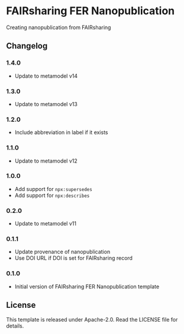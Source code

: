 # FAIRsharing FER Nanopublication

Creating nanopublication from FAIRsharing

## Changelog

### 1.4.0

- Update to metamodel v14

### 1.3.0

- Update to metamodel v13

### 1.2.0

- Include abbreviation in label if it exists

### 1.1.0

- Update to metamodel v12

### 1.0.0

- Add support for `npx:supersedes`
- Add support for `npx:describes`

### 0.2.0

- Update to metamodel v11

### 0.1.1

- Update provenance of nanopublication
- Use DOI URL if DOI is set for FAIRsharing record

### 0.1.0

- Initial version of FAIRsharing FER Nanopublication template

## License

This template is released under Apache-2.0. Read the LICENSE file for details.
